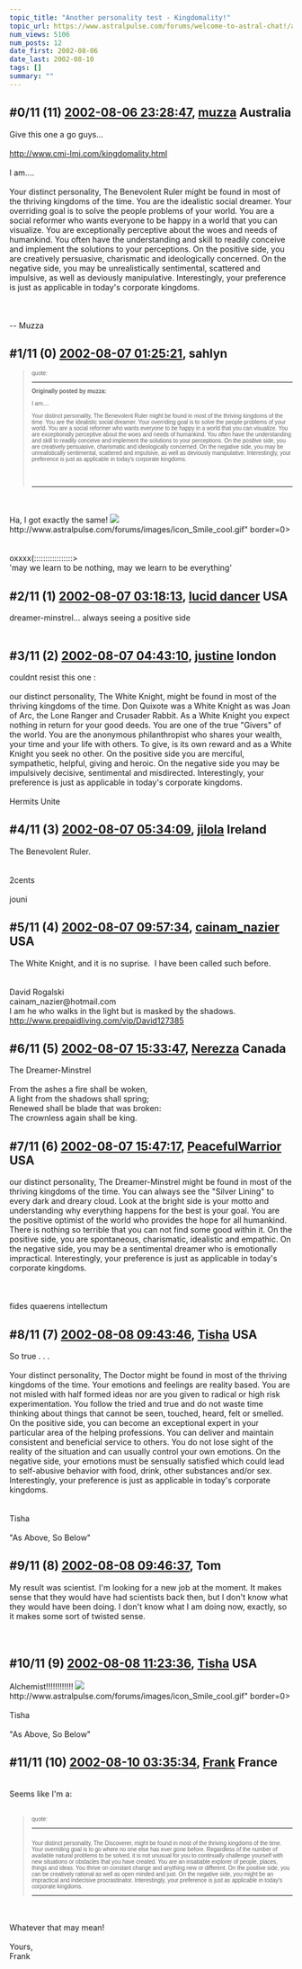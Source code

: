```yaml
---
topic_title: "Another personality test - Kingdomality!"
topic_url: https://www.astralpulse.com/forums/welcome-to-astral-chat!/another-personality-test-kingdomality%21
num_views: 5106
num_posts: 12
date_first: 2002-08-06
date_last: 2002-08-10
tags: []
summary: ""
---
```


## \#0/11 (11) [2002-08-06 23:28:47](https://www.astralpulse.com/forums/index.php?msg=117358), [muzza](https://www.astralpulse.com/forums/profile/?u=19) Australia ##
<section>
Give this one a go guys...
<br>
<br>
<a class="bbc_link" href="http://www.cmi-lmi.com/kingdomality.html" rel="noopener" target="_blank">
 http://www.cmi-lmi.com/kingdomality.html
</a>
<br>
<br>
I am....
<br>
<br>
Your distinct personality, The Benevolent Ruler might be found in most of the thriving kingdoms of the time. You are the idealistic social dreamer. Your overriding goal is to solve the people problems of your world. You are a social reformer who wants everyone to be happy in a world that you can visualize. You are exceptionally perceptive about the woes and needs of humankind. You often have the understanding and skill to readily conceive and implement the solutions to your perceptions. On the positive side, you are creatively persuasive, charismatic and ideologically concerned. On the negative side, you may be unrealistically sentimental, scattered and impulsive, as well as deviously manipulative. Interestingly, your preference is just as applicable in today's corporate kingdoms.
<br>
<br>
<br>
<br>
-- Muzza
</section>

## \#1/11 (0) [2002-08-07 01:25:21](https://www.astralpulse.com/forums/index.php?msg=10184), sahlyn  ##
<section>
<blockquote id="quote">
 <font face='"Arial"' id="quote" size="1">
  quote:
  <hr height="1" id="quote" noshade=""/>
  <b>
   Originally posted by muzza:
  </b>
  <br>
  <br>
  I am....
  <br>
  <br>
  Your distinct personality, The Benevolent Ruler might be found in most of the thriving kingdoms of the time. You are the idealistic social dreamer. Your overriding goal is to solve the people problems of your world. You are a social reformer who wants everyone to be happy in a world that you can visualize. You are exceptionally perceptive about the woes and needs of humankind. You often have the understanding and skill to readily conceive and implement the solutions to your perceptions. On the positive side, you are creatively persuasive, charismatic and ideologically concerned. On the negative side, you may be unrealistically sentimental, scattered and impulsive, as well as deviously manipulative. Interestingly, your preference is just as applicable in today's corporate kingdoms.
  <br>
  <br>
  <br>
  <br>
  <hr height="1" id="quote" noshade=""/>
 </font>
</blockquote>
<br>
<br>
Ha, I got exactly the same!
<img class="bbc_link" href="http://www.astralpulse.com/forums/images/icon_Smile_cool.gif" rel="noopener" src='"&lt;a' target="_blank"/>
http://www.astralpulse.com/forums/images/icon_Smile_cool.gif" border=0&gt;
<br>
<br>
<br>
oxxxx(:::::::::::::::::&gt;
<br>
'may we learn to be nothing, may we learn to be everything'
</section>

## \#2/11 (1) [2002-08-07 03:18:13](https://www.astralpulse.com/forums/index.php?msg=10191), [lucid dancer](https://www.astralpulse.com/forums/profile/?u=577) USA ##
<section>
dreamer-minstrel... always seeing a positive side
<br>
<br>
</section>

## \#3/11 (2) [2002-08-07 04:43:10](https://www.astralpulse.com/forums/index.php?msg=10192), [justine](https://www.astralpulse.com/forums/profile/?u=37) london ##
<section>
couldnt resist this one :
<br>
<br>
our distinct personality, The White Knight, might be found in most of the thriving kingdoms of the time. Don Quixote was a White Knight as was Joan of Arc, the Lone Ranger and Crusader Rabbit. As a White Knight you expect nothing in return for your good deeds. You are one of the true "Givers" of the world. You are the anonymous philanthropist who shares your wealth, your time and your life with others. To give, is its own reward and as a White Knight you seek no other. On the positive side you are merciful, sympathetic, helpful, giving and heroic. On the negative side you may be impulsively decisive, sentimental and misdirected. Interestingly, your preference is just as applicable in today's corporate kingdoms.
<br>
<br>
Hermits Unite
</section>

## \#4/11 (3) [2002-08-07 05:34:09](https://www.astralpulse.com/forums/index.php?msg=10193), [jilola](https://www.astralpulse.com/forums/profile/?u=755) Ireland ##
<section>
The Benevolent Ruler.
<br>
<br>
<br>
2cents
<br>
<br>
jouni
</section>

## \#5/11 (4) [2002-08-07 09:57:34](https://www.astralpulse.com/forums/index.php?msg=10207), [cainam_nazier](https://www.astralpulse.com/forums/profile/?u=166) USA ##
<section>
The White Knight, and it is no suprise.  I have been called such before.
<br>
<br>
<br>
David Rogalski
<br>
cainam_nazier@hotmail.com
<br>
I am he who walks in the light but is masked by the shadows.
<br>
<a class="bbc_link" href="http://www.prepaidliving.com/vip/David127385" rel="noopener" target="_blank">
 http://www.prepaidliving.com/vip/David127385
</a>
<br>
</section>

## \#6/11 (5) [2002-08-07 15:33:47](https://www.astralpulse.com/forums/index.php?msg=10227), [Nerezza](https://www.astralpulse.com/forums/profile/?u=740) Canada ##
<section>
The Dreamer-Minstrel
<br>
<br>
From the ashes a fire shall be woken,
<br>
A light from the shadows shall spring;
<br>
Renewed shall be blade that was broken:
<br>
The crownless again shall be king.
</section>

## \#7/11 (6) [2002-08-07 15:47:17](https://www.astralpulse.com/forums/index.php?msg=10230), [PeacefulWarrior](https://www.astralpulse.com/forums/profile/?u=230) USA ##
<section>
our distinct personality, The Dreamer-Minstrel might be found in most of the thriving kingdoms of the time. You can always see the "Silver Lining" to every dark and dreary cloud. Look at the bright side is your motto and understanding why everything happens for the best is your goal. You are the positive optimist of the world who provides the hope for all humankind. There is nothing so terrible that you can not find some good within it. On the positive side, you are spontaneous, charismatic, idealistic and empathic. On the negative side, you may be a sentimental dreamer who is emotionally impractical. Interestingly, your preference is just as applicable in today's corporate kingdoms.
<br>
<br>
<br>
<br>
fides quaerens intellectum
</section>

## \#8/11 (7) [2002-08-08 09:43:46](https://www.astralpulse.com/forums/index.php?msg=10284), [Tisha](https://www.astralpulse.com/forums/profile/?u=594) USA ##
<section>
So true . . .
<br>
<br>
Your distinct personality, The Doctor might be found in most of the thriving kingdoms of the time. Your emotions and feelings are reality based. You are not misled with half formed ideas nor are you given to radical or high risk experimentation. You follow the tried and true and do not waste time thinking about things that cannot be seen, touched, heard, felt or smelled. On the positive side, you can become an exceptional expert in your particular area of the helping professions. You can deliver and maintain consistent and beneficial service to others. You do not lose sight of the reality of the situation and can usually control your own emotions. On the negative side, your emotions must be sensually satisfied which could lead to self-abusive behavior with food, drink, other substances and/or sex. Interestingly, your preference is just as applicable in today's corporate kingdoms.
<br>
<br>
<br>
Tisha
<br>
<br>
"As Above, So Below"
</section>

## \#9/11 (8) [2002-08-08 09:46:37](https://www.astralpulse.com/forums/index.php?msg=10285), Tom  ##
<section>
My result was scientist. I'm looking for a new job at the moment. It makes sense that they would have had scientists back then, but I don't know what they would have been doing. I don't know what I am doing now, exactly, so it makes some sort of twisted sense.
<br>
<br>
<br>
</section>

## \#10/11 (9) [2002-08-08 11:23:36](https://www.astralpulse.com/forums/index.php?msg=10286), [Tisha](https://www.astralpulse.com/forums/profile/?u=594) USA ##
<section>
Alchemist!!!!!!!!!!!!
<img class="bbc_link" href="http://www.astralpulse.com/forums/images/icon_Smile_cool.gif" rel="noopener" src='"&lt;a' target="_blank"/>
http://www.astralpulse.com/forums/images/icon_Smile_cool.gif" border=0&gt;
<br>
<br>
Tisha
<br>
<br>
"As Above, So Below"
</section>

## \#11/11 (10) [2002-08-10 03:35:34](https://www.astralpulse.com/forums/index.php?msg=10370), [Frank](https://www.astralpulse.com/forums/profile/?u=359) France ##
<section>
<br>
Seems like I'm a:
<br>
<br>
<blockquote id="quote">
 <font face='"Arial"' id="quote" size="1">
  quote:
  <hr height="1" id="quote" noshade=""/>
  <br>
  Your distinct personality, The Discoverer, might be found in most of the thriving kingdoms of the time. Your overriding goal is to go where no one else has ever gone before. Regardless of the number of available natural problems to be solved, it is not unusual for you to continually challenge yourself with new situations or obstacles that you have created. You are an insatiable explorer of people, places, things and ideas. You thrive on constant change and anything new or different. On the positive side, you can be creatively rational as well as open minded and just. On the negative side, you might be an impractical and indecisive procrastinator. Interestingly, your preference is just as applicable in today's corporate kingdoms.
  <br>
  <hr height="1" id="quote" noshade=""/>
 </font>
</blockquote>
<br>
<br>
Whatever that may mean!
<br>
<br>
Yours,
<br>
Frank
<br>
<br>
</section>